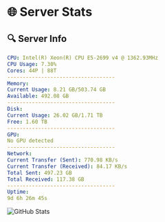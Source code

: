 # 🌐 Server Stats
## 🔍 Server Info
```yaml
CPU: Intel(R) Xeon(R) CPU E5-2699 v4 @ 1362.93MHz
CPU Usage: 7.30%
Cores: 44P | 88T
-----------------------------------
Memory:
Current Usage: 8.21 GB/503.74 GB
Available: 492.08 GB
-----------------------------------
Disk:
Current Usage: 26.02 GB/1.71 TB
Free: 1.60 TB
-----------------------------------
GPU:
No GPU detected
-----------------------------------
Network:
Current Transfer (Sent): 770.98 KB/s
Current Transfer (Received): 84.17 KB/s
Total Sent: 497.23 GB
Total Received: 117.38 GB
-----------------------------------
Uptime:
9d 6h 26m 45s
```
![GitHub Stats](https://img.shields.io/badge/Updated-2025-04-28_23:35:34-blue)